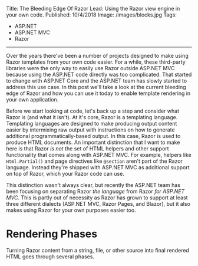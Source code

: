 Title: The Bleeding Edge Of Razor
Lead: Using the Razor view engine in your own code.
Published: 10/4/2018
Image: /images/blocks.jpg
Tags:
  - ASP.NET
  - ASP.NET MVC
  - Razor
---
Over the years there've been a number of projects designed to make using Razor templates from your own code easier. For a while, these third-party libraries were the only way to easily use Razor outside ASP.NET MVC because using the ASP.NET code directly was too complicated. That started to change with ASP.NET Core and the ASP.NET team has slowly started to address this use case. In this post we'll take a look at the current bleeding edge of Razor and how you can use it today to enable template rendering in your own application.

Before we start looking at code, let's back up a step and consider what Razor is (and what it isn't). At it's core, Razor is a templating language. Templating languages are designed to make producing output content easier by intermixing raw output with instructions on how to generate additional programmatically-based output. In this case, Razor is used to produce HTML documents. An important distinction that I want to make here is that Razor _is not_ the set of HTML helpers and other support functionality that comes along with ASP.NET MVC. For example, helpers like `Html.Partial()` and page directives like `@section` aren't part of the Razor language. Instead they're shipped with ASP.NET MVC as additional support on top of Razor, which your Razor code can use.

This distinction wasn't always clear, but recently the ASP.NET team has been focusing on separating Razor _the language_ from Razor _for ASP.NET MVC_. This is partly out of necessity as Razor has grown to support at least three different dialects (ASP.NET MVC, Razor Pages, and Blazor), but it also makes using Razor for your own purposes easier too.

# Rendering Phases

Turning Razor content from a string, file, or other source into final rendered HTML goes through several phases.